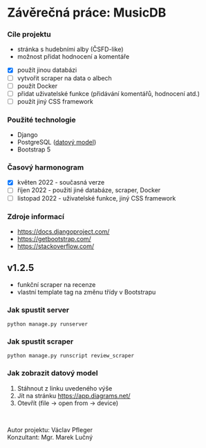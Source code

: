 # Závěrečná práce: MusicDB

### Cíle projektu
 - stránka s hudebními alby (ČSFD-like)
 - možnost přidat hodnocení a komentáře
 - [x] použít jinou databázi
 - [ ] vytvořit scraper na data o albech
 - [ ] použít Docker
 - [ ] přidat uživatelské funkce (přidávání komentářů, hodnocení atd.)
 - [ ] použít jiný CSS framework

### Použité technologie
 - Django
 - PostgreSQL ([datový model](https://drive.google.com/file/d/1iVIWZ0uJ85QCOSOrcJgmU03e6yA9e2oN/view?usp=sharing))
 - Bootstrap 5

### Časový harmonogram
- [x] květen 2022 - současná verze
- [ ] říjen 2022 - použití jiné databáze, scraper, Docker
- [ ] listopad 2022 - uživatelské funkce, jiný CSS framework

### Zdroje informací
- https://docs.djangoproject.com/
- https://getbootstrap.com/
- https://stackoverflow.com/


## v1.2.5

- funkční scraper na recenze
- vlastní template tag na změnu třídy v Bootstrapu


### Jak spustit server
```
python manage.py runserver
```

### Jak spustit scraper
```
python manage.py runscript review_scraper
```

### Jak zobrazit datový model
1. Stáhnout z linku uvedeného výše
2. Jít na stránku https://app.diagrams.net/
3. Otevřít (file -> open from -> device)

&nbsp;

Autor projektu: Václav Pfleger<br/>Konzultant: Mgr. Marek Lučný
